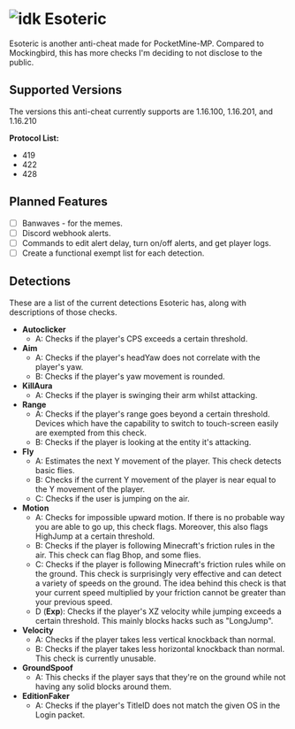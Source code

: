 # ![idk](https://media.discordapp.net/attachments/727159224320131133/826094659000205322/Esoteric_11A13E3.gif?width=50&height=50) Esoteric
Esoteric is another anti-cheat made for PocketMine-MP. Compared to Mockingbird, this has more checks
I'm deciding to not disclose to the public.

## Supported Versions
The versions this anti-cheat currently supports are 1.16.100, 1.16.201, and 1.16.210

**Protocol List:**
- 419
- 422
- 428

## Planned Features
- [ ] Banwaves - for the memes.
- [ ] Discord webhook alerts.
- [ ] Commands to edit alert delay, turn on/off alerts, and get player logs.
- [ ] Create a functional exempt list for each detection.

## Detections
These are a list of the current detections Esoteric has, along with descriptions of those checks.

* **Autoclicker**
    - A: Checks if the player's CPS exceeds a certain threshold.
* **Aim**
    - A: Checks if the player's headYaw does not correlate with the player's yaw.
    - B: Checks if the player's yaw movement is rounded.
* **KillAura**
    - A: Checks if the player is swinging their arm whilst attacking.
* **Range**
    - A: Checks if the player's range goes beyond a certain threshold. Devices which have the capability to switch to touch-screen easily are exempted from this check.
    - B: Checks if the player is looking at the entity it's attacking.
* **Fly**
    - A: Estimates the next Y movement of the player. This check detects basic flies.
    - B: Checks if the current Y movement of the player is near equal to the  Y movement of the player.
    - C: Checks if the user is jumping on the air.
* **Motion**
    - A: Checks for impossible upward motion. If there is no probable way you are able to go up, this check flags.
    Moreover, this also flags HighJump at a certain threshold.
    - B: Checks if the player is following Minecraft's friction rules in the air. This check can flag Bhop, and
    some flies.
    - C: Checks if the player is following Minecraft's friction rules while on the ground. This check is surprisingly very effective
    and can detect a variety of speeds on the ground. The idea behind this check is that your current speed multiplied by your friction
    cannot be greater than your previous speed.
    - D (**Exp**): Checks if the player's XZ velocity while jumping exceeds a certain threshold. This mainly blocks hacks such as "LongJump".
* **Velocity**
    - A: Checks if the player takes less vertical knockback than normal.
    - B: Checks if the player takes less horizontal knockback than normal. This check is currently unusable.
* **GroundSpoof**
    - A: This checks if the player says that they're on the ground while not having any solid blocks around them.
* **EditionFaker**
    - A: Checks if the player's TitleID does not match the given OS in the Login packet.